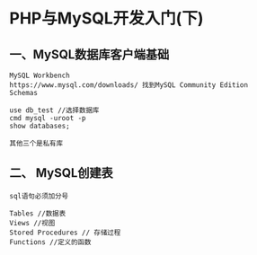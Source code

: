 # PHP与MySQL开发入门(下)

## 一、MySQL数据库客户端基础
    MySQL Workbench
    https://www.mysql.com/downloads/ 找到MySQL Community Edition
    Schemas

    use db_test //选择数据库
    cmd mysql -uroot -p
    show databases;

    其他三个是私有库

## 二、 MySQL创建表
    sql语句必须加分号

    Tables //数据表
    Views //视图
    Stored Procedures // 存储过程
    Functions //定义的函数